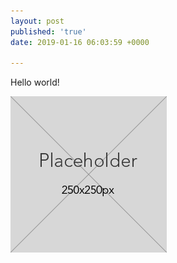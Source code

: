 ```yaml
---
layout: post
published: 'true'
date: 2019-01-16 06:03:59 +0000

---
```

Hello world!

![](assets/img/extracurriculars/ypf/placeholder.jpg)